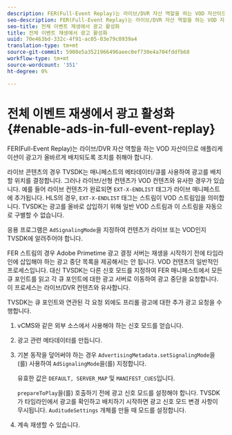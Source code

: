 ```yaml
---
description: FER(Full-Event Replay)는 라이브/DVR 자산 역할을 하는 VOD 자산이므로 애플리케이션이 광고가 올바르게 배치되도록 조치를 취해야 합니다.
seo-description: FER(Full-Event Replay)는 라이브/DVR 자산 역할을 하는 VOD 자산이므로 애플리케이션이 광고가 올바르게 배치되도록 조치를 취해야 합니다.
seo-title: 전체 이벤트 재생에서 광고 활성화
title: 전체 이벤트 재생에서 광고 활성화
uuid: 70e463bd-332c-4f91-ac05-03e79c0939a4
translation-type: tm+mt
source-git-commit: 5908e5a3521966496aeec0ef730e4a704fddfb68
workflow-type: tm+mt
source-wordcount: '351'
ht-degree: 0%

---
```



# 전체 이벤트 재생에서 광고 활성화{#enable-ads-in-full-event-replay}

FER(Full-Event Replay)는 라이브/DVR 자산 역할을 하는 VOD 자산이므로 애플리케이션이 광고가 올바르게 배치되도록 조치를 취해야 합니다.

라이브 콘텐츠의 경우 TVSDK는 매니페스트의 메타데이터/큐를 사용하여 광고를 배치할 위치를 결정합니다. 그러나 라이브/선형 컨텐츠가 VOD 컨텐츠와 유사한 경우가 있습니다. 예를 들어 라이브 컨텐츠가 완료되면 `EXT-X-ENDLIST` 태그가 라이브 매니페스트에 추가됩니다. HLS의 경우, `EXT-X-ENDLIST` 태그는 스트림이 VOD 스트림임을 의미합니다. TVSDK는 광고를 올바로 삽입하기 위해 일반 VOD 스트림과 이 스트림을 자동으로 구별할 수 없습니다.

응용 프로그램은 `AdSignalingMode`을 지정하여 컨텐츠가 라이브 또는 VOD인지 TVSDK에 알려주어야 합니다.

FER 스트림의 경우 Adobe Primetime 광고 결정 서버는 재생을 시작하기 전에 타임라인에 삽입해야 하는 광고 중단 목록을 제공해서는 안 됩니다. VOD 컨텐츠의 일반적인 프로세스입니다. 대신 TVSDK는 다른 신호 모드를 지정하여 FER 매니페스트에서 모든 큐 포인트를 읽고 각 큐 포인트에 대한 광고 서버로 이동하여 광고 중단을 요청합니다. 이 프로세스는 라이브/DVR 컨텐츠와 유사합니다.

TVSDK는 큐 포인트와 연관된 각 요청 외에도 프리롤 광고에 대한 추가 광고 요청을 수행합니다.

1. vCMS와 같은 외부 소스에서 사용해야 하는 신호 모드를 얻습니다.
1. 광고 관련 메타데이터를 만듭니다.
1. 기본 동작을 덮어써야 하는 경우 `AdvertisingMetadata.setSignalingMode`을(를) 사용하여 `AdSignalingMode`을(를) 지정합니다.

   유효한 값은 `DEFAULT, SERVER_MAP` 및 `MANIFEST_CUES`입니다.

   `prepareToPlay`을(를) 호출하기 전에 광고 신호 모드를 설정해야 합니다. TVSDK가 타임라인에서 광고를 확인하고 배치하기 시작하면 광고 신호 모드 변경 사항이 무시됩니다. `AuditudeSettings` 개체를 만들 때 모드를 설정합니다.

1. 계속 재생할 수 있습니다.

<!--<a id="example_3567B4A0D53E4DA99C10C13244454026"></a>-->

